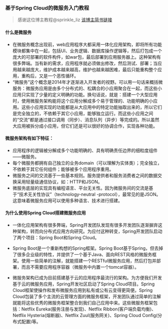 ### 基于Spring Cloud的微服务入门教程

> 感谢这位博主教程@sprinkle_liz [该博主简书链接](http://example.com/) 

#### 什么是微服务
- 在微服务概念出现前，web应用程序大都采用一体化应用架构，即将所有功能模块都集中在一起，包括UI、业务逻辑、数据库操作逻辑等，然后打包成一个庞大的可部署的软件构件，如war包，最后部署到应用服务器上。这种架构有很多弊端。当有新的需求，应用程序就必须做出修改，然后测试、部署；当应用越来越庞大，维护成本越来越高，维护也越来越困难，最后只能重构整个应用，重构后，又是一个恶性循环。    
- “微服务”这个概念是2014年才逐渐进入开发者的视野。可以用一句话来概括微服务：微服务应用是由多个分布式的、松耦合的小应用聚合在一起，而这些小应用只实现了少量的定义明确的功能。换句话说，就是：搭建一个大型应用时，使用微服务架构能将这个应用分解成多个易于管理的、功能明确的小应用。这些小应用实现的功能都是从大应用中的特定功能抽取出来的，所以它们是完全独立的，不依赖于其它小应用，能够独立运行。而这些小应用之间的“交流”都是通过接口调用（同步）、消息队列（异步）等完成的。所以虽然大应用被拆分成小应用，但它们还是可以很好的协调合作，实现各种功能。

#### 微服务架构有如下特征：
- 应用程序的逻辑被分解成多个功能明确的、具有明确责任边界的细粒度组件——微服务。
- 每个微服务都拥有自己独立的业务domain（可以理解为实体类）；完全独立，不依赖于其它任何组件；能够被多个应用程序重用。
- 微服务之间的交流基于一些基本规则。服务提供者和服务消费者之间的数据交换采用轻量级通信协议，如：HTTP和JSON。
- 微服务底层的实现具有编程语言、平台无关性。因为微服务间的交流是基于“技术无关性协议”（technology-neutral -protocol），最常见的是JSON。这意味着微服务应用可以使用多种语言、技术进行搭建。

#### 为什么使用Spring Cloud搭建微服务应用
- 一体化应用架构有很多弊端，Spring开发团队发现有很多开发团队逐渐摒弃这种架构，转而向分布式应用方向研究。为应付这种转变，Spring开发团队启动了两个项目：Spring Boot和Spring Cloud。

- Spring Boot是一个重新构想的Spring框架。Spring Boot基于Spring，但去掉了很多企业级的特性，并提供了一个基于Java、面向REST风格的微服务框架。使用一些简单的注解，就能搭建一个RESTful微服务应用，然后打包并部署，而且不需要应用程序容器（微服务中内置一个tomcat容器）。

- 微服务架构已成为目前搭建基于云的应用程序最流行的架构。为方便我们开发基于云的微服务应用，Spring开发社区启动了Spring Cloud项目。Spring Cloud框架使操作和发布微服务应用到私有或公有云变得更简便。Spring Cloud包装了多个主流的云管理方面的微服务框架，开发团队通过简单的注解就能将这些优秀的微服务框架整合到我们自己应用中来。这些微服务框架包括：Netflix Eureka(服务注册与发现)、Netflix Ribbon(客户端负载均衡)、Netflix Hysteria(熔断器)、Netflix Zuul(服务网关)、Spring Cloud Config(分布式配置)等。



